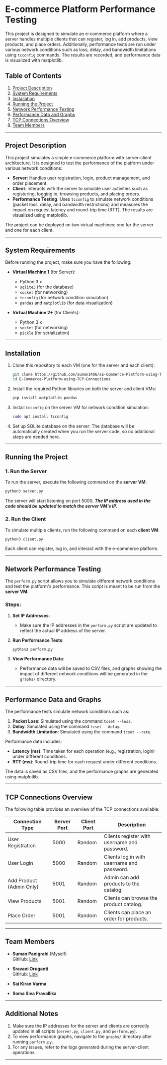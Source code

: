 # E-commerce Platform Performance Testing

This project is designed to simulate an e-commerce platform where a server handles multiple clients that can register, log in, add products, view products, and place orders. Additionally, performance tests are run under various network conditions such as loss, delay, and bandwidth limitations using `tcconfig` commands. The results are recorded, and performance data is visualized with matplotlib.

## Table of Contents

1. [Project Description](#project-description)
2. [System Requirements](#system-requirements)
3. [Installation](#installation)
4. [Running the Project](#running-the-project)
5. [Network Performance Testing](#network-performance-testing)
6. [Performance Data and Graphs](#performance-data-and-graphs)
7. [TCP Connections Overview](#tcp-connections-overview)
8. [Team Members](#team-members)

---

## Project Description

This project simulates a simple e-commerce platform with server-client architecture. It is designed to test the performance of the platform under various network conditions:

- **Server**: Handles user registration, login, product management, and order placement.
- **Client**: Interacts with the server to simulate user activities such as registering, logging in, browsing products, and placing orders.
- **Performance Testing**: Uses `tcconfig` to simulate network conditions (packet loss, delay, and bandwidth restrictions) and measures the impact on request latency and round-trip time (RTT). The results are visualized using matplotlib.

The project can be deployed on two virtual machines: one for the server and one for each client.

---

## System Requirements

Before running the project, make sure you have the following:

- **Virtual Machine 1** (for Server):
  - Python 3.x
  - `sqlite3` (for the database)
  - `socket` (for networking)
  - `tcconfig` (for network condition simulation)
  - `pandas` and `matplotlib` (for data visualization)

- **Virtual Machine 2+** (for Clients):
  - Python 3.x
  - `socket` (for networking)
  - `pickle` (for serialization)

---

## Installation

1. Clone this repository to each VM (one for the server and each client):
    ```bash
    git clone https://github.com/suman1406/sE-Commerce-Platform-using-TCP-Connections.git
    cd E-Commerce-Platform-using-TCP-Connections
    ```

2. Install the required Python libraries on both the server and client VMs:
    ```bash
    pip install matplotlib pandas
    ```

3. Install `tcconfig` on the server VM for network condition simulation:
    ```bash
    sudo apt install tcconfig
    ```

4. Set up SQLite database on the server:
    The database will be automatically created when you run the server code, so no additional steps are needed here.

---

## Running the Project

### 1. Run the Server

To run the server, execute the following command on the **server VM**:
```bash
python3 server.py
```

The server will start listening on port 5000. ***The IP address used in the code should be updated to match the server VM's IP.***

### 2. Run the Client

To simulate multiple clients, run the following command on each **client VM**:
```bash
python3 client.py
```

Each client can register, log in, and interact with the e-commerce platform.

---

## Network Performance Testing

The `perform.py` script allows you to simulate different network conditions and test the platform's performance. This script is meant to be run from the **server VM**.

### Steps:

1. **Set IP Addresses**:
    - Make sure the IP addresses in the `perform.py` script are updated to reflect the actual IP address of the server.

2. **Run Performance Tests**:
    ```bash
    python3 perform.py
    ```

3. **View Performance Data**:
   - Performance data will be saved to CSV files, and graphs showing the impact of different network conditions will be generated in the `graphs/` directory.

---

## Performance Data and Graphs

The performance tests simulate network conditions such as:

1. **Packet Loss**: Simulated using the command `tcset --loss`.
2. **Delay**: Simulated using the command `tcset --delay`.
3. **Bandwidth Limitation**: Simulated using the command `tcset --rate`.

Performance data includes:

- **Latency (ms)**: Time taken for each operation (e.g., registration, login) under different conditions.
- **RTT (ms)**: Round-trip time for each request under different conditions.
  
The data is saved as CSV files, and the performance graphs are generated using matplotlib.

---

## TCP Connections Overview

The following table provides an overview of the TCP connections available:

| Connection Type          | Server Port | Client Port | Description                                     |
|--------------------------|-------------|-------------|-------------------------------------------------|
| User Registration         | 5000        | Random      | Clients register with username and password.    |
| User Login                | 5000        | Random      | Clients log in with username and password.      |
| Add Product (Admin Only)  | 5001        | Random      | Admin can add products to the catalog.          |
| View Products             | 5001        | Random      | Clients can browse the product catalog.         |
| Place Order               | 5001        | Random      | Clients can place an order for products.        |

---

## Team Members

- **Suman Panigrahi** (Myself)  
  GitHub: [Link](https://github.com/suman1406)
  
- **Sravani Oruganti**  
  GitHub: [Link](https://github.com/sravs-01)

- **Sai Kiran Varma**  
  <!-- GitHub: [Link] -->

- **Soma Siva Pravallika**  
  <!-- GitHub: [Link] -->

---

## Additional Notes

1. Make sure the IP addresses for the server and clients are correctly updated in all scripts (`server.py`, `client.py`, and `perform.py`).
2. To view performance graphs, navigate to the `graphs/` directory after running `perform.py`.
3. For any issues, refer to the logs generated during the server-client operations.

---
